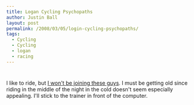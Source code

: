 ```yaml
---
title: Logan Cycling Psychopaths
author: Justin Ball
layout: post
permalink: /2008/03/05/login-cycling-psychopaths/
tags:
  - Cycling
  - Cycling
  - logan
  - racing
---
```

# 

I like to ride, but [I won't be joining these guys][1]. I must be getting old since riding in the middle of the night in the cold doesn't seem especially appealing. I'll stick to the trainer in front of the computer.

 [1]: http://hjnews.townnews.com/articles/2008/03/04/news/news01.txt